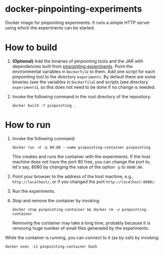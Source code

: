 


# docker-pinpointing-experiments

Docker image for pinpointing experiments.
It runs a simple HTTP server using which the experiments can be started.



# How to build

1. __(Optional)__ Add the binaries of pinpointing tools and
    the JAR with dependencies built from [pinpointing-experiments](https://github.com/liveontologies/pinpointing-experiments).
    Point the environmental variables in `Dockerfile` to them.
    Add one script for each pinpointing tool to the directory `experiments`.
    By default there are some binaries (see the variables in `Dockerfile`)
    and scripts (see directory `experiments`),
    so this does not need to be done if no change is needed.

1. Invoke the following command in the root directory of the repository:
    ```
    docker build -t pinpointing .
    ```



# How to run

1. Invoke the following command:
    ```
    docker run -d -p 80:80 --name pinpointing-container pinpointing
    ```
    This creates and runs the container with the experiments.
    If the host machine does not have the port 80 free,
    you can change the port to, let's say, 8080 by
    changing the value of the option `-p` to `8080:80`.

1. Point your browser to the address of the host machine,
    e.g., `http://localhost/`, or if you changed the port `http://localhost:8080/`.

1. Run the experiments.

1. Stop and remove the container by invoking:
    ```
    docker stop pinpointing-container && docker rm -v pinpointing-container
    ```
    Removing the container may take a long time, probably because it is
    removing huge number of small files generated by the experiments.

While the container is running, you can connect to it (as by ssh) by invoking:
```
docker exec -it pinpointing-container bash
```



